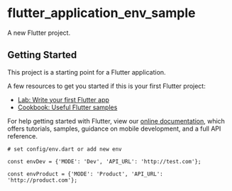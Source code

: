 # flutter_application_env_sample

A new Flutter project.

## Getting Started

This project is a starting point for a Flutter application.

A few resources to get you started if this is your first Flutter project:

- [Lab: Write your first Flutter app](https://flutter.dev/docs/get-started/codelab)
- [Cookbook: Useful Flutter samples](https://flutter.dev/docs/cookbook)

For help getting started with Flutter, view our
[online documentation](https://flutter.dev/docs), which offers tutorials,
samples, guidance on mobile development, and a full API reference.

``` base
# set config/env.dart or add new env

const envDev = {'MODE': 'Dev', 'API_URL': 'http://test.com'};

const envProduct = {'MODE': 'Product', 'API_URL': 'http://product.com'};

```